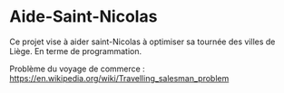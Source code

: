 # Aide-Saint-Nicolas
Ce projet vise à aider saint-Nicolas à optimiser sa tournée des villes de Liège. En terme de programmation.

Problème du voyage de commerce : https://en.wikipedia.org/wiki/Travelling_salesman_problem 



